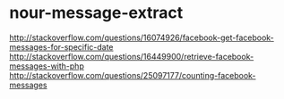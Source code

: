 # nour-message-extract

http://stackoverflow.com/questions/16074926/facebook-get-facebook-messages-for-specific-date
http://stackoverflow.com/questions/16449900/retrieve-facebook-messages-with-php
http://stackoverflow.com/questions/25097177/counting-facebook-messages
